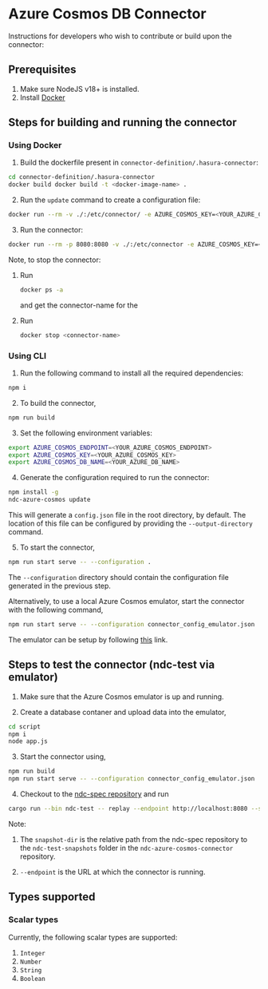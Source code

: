 # Azure Cosmos DB Connector

Instructions for developers who wish to contribute or build upon the connector:

## Prerequisites

1. Make sure NodeJS v18+ is installed.
2. Install [Docker](https://www.docker.com/)

## Steps for building and running the connector

### Using Docker

1. Build the dockerfile present in `connector-definition/.hasura-connector`:

```sh
cd connector-definition/.hasura-connector
docker build docker build -t <docker-image-name> .
```

2. Run the `update` command to create a configuration file:

```sh
docker run --rm -v ./:/etc/connector/ -e AZURE_COSMOS_KEY=<YOUR_AZURE_COSMOS_KEY> -e AZURE_COSMOS_ENDPOINT=<YOUR_AZURE_COSMOS_ENDPOINT> -e AZURE_COSMOS_DB_NAME=<YOUR_AZURE_DB_NAME> <docker-image-name> update
```

3. Run the connector:

```sh
docker run --rm -p 8080:8080 -v ./:/etc/connector -e AZURE_COSMOS_KEY=<YOUR_AZURE_COSMOS_KEY> -e AZURE_COSMOS_ENDPOINT=<YOUR_AZURE_COSMOS_ENDPOINT> -e AZURE_COSMOS_DB_NAME=<YOUR_AZURE_DB_NAME> <docker-image-name>
```

Note, to stop the connector:

1. Run 
    ```sh
    docker ps -a
    ```
    and get the connector-name for the <docker-image-name>

2. Run 
    ```sh
    docker stop <connector-name>
    ```

### Using CLI

1. Run the following command to install all the required dependencies:

```sh
npm i
```

2. To build the connector,

```sh
npm run build
```

3. Set the following environment variables:

```sh
export AZURE_COSMOS_ENDPOINT=<YOUR_AZURE_COSMOS_ENDPOINT>
export AZURE_COSMOS_KEY=<YOUR_AZURE_COSMOS_KEY>
export AZURE_COSMOS_DB_NAME=<YOUR_AZURE_DB_NAME>
```

4. Generate the configuration required to run the connector:

```sh
npm install -g
ndc-azure-cosmos update
```

This will generate a `config.json` file in the root directory, by default. The
location of this file can be configured by providing the `--output-directory` command.

5. To start the connector,

```sh
npm run start serve -- --configuration .
```

The `--configuration` directory should contain the configuration file generated in the previous step.

Alternatively, to use a local Azure Cosmos emulator, start the connector with the following command,

```sh
npm run start serve -- --configuration connector_config_emulator.json
```

The emulator can be setup by following [this](https://learn.microsoft.com/en-us/azure/cosmos-db/how-to-develop-emulator?pivots=api-nosql&tabs=windows%2Ccsharp) link.

## Steps to test the connector (ndc-test via emulator)

1. Make sure that the Azure Cosmos emulator is up and running.

2. Create a database contaner and upload data into the emulator,

```sh
cd script
npm i
node app.js
```

3. Start the connector using,

```sh
npm run build
npm run start serve -- --configuration connector_config_emulator.json
```

4. Checkout to the [ndc-spec repository](https://github.com/hasura/ndc-spec) and run

```sh
cargo run --bin ndc-test -- replay --endpoint http://localhost:8080 --snapshots-dir ../ndc-azure-cosmos-connector/ndc-test-snapshots --no-validate-responses
```

Note:

1. The `snapshot-dir` is the relative path from the ndc-spec repository to the `ndc-test-snapshots` folder in the `ndc-azure-cosmos-connector` repository.

2. `--endpoint` is the URL at which the connector is running.


## Types supported

### Scalar types

Currently, the following scalar types are supported:

1. `Integer`
2. `Number`
3. `String`
4. `Boolean`
